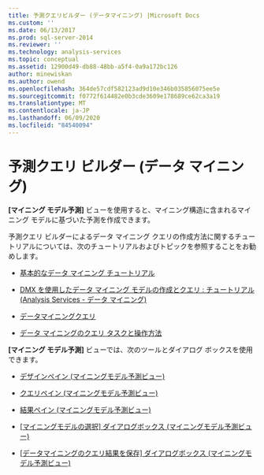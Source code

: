 ```yaml
---
title: 予測クエリビルダー (データマイニング) |Microsoft Docs
ms.custom: ''
ms.date: 06/13/2017
ms.prod: sql-server-2014
ms.reviewer: ''
ms.technology: analysis-services
ms.topic: conceptual
ms.assetid: 12900d49-db88-48bb-a5f4-0a9a172bc126
author: minewiskan
ms.author: owend
ms.openlocfilehash: 364de57cdf582123ad9d10e346b035856075ee5e
ms.sourcegitcommit: f0772f614482e0b3cde3609e178689ce62ca3a19
ms.translationtype: MT
ms.contentlocale: ja-JP
ms.lasthandoff: 06/09/2020
ms.locfileid: "84540094"
---
```

# <a name="prediction-query-builder-data-mining"></a>予測クエリ ビルダー (データ マイニング)
  **[マイニング モデル予測]** ビューを使用すると、マイニング構造に含まれるマイニング モデルに基づいた予測を作成できます。  
  
 予測クエリ ビルダーによるデータ マイニング クエリの作成方法に関するチュートリアルについては、次のチュートリアルおよびトピックを参照することをお勧めします。  
  
-   [基本的なデータ マイニング チュートリアル](../../2014/tutorials/basic-data-mining-tutorial.md)  
  
-   [DMX を使用したデータ マイニング モデルの作成とクエリ : チュートリアル &#40;Analysis Services - データ マイニング&#41;](../../2014/tutorials/create-query-data-mining-models-dmx-tutorials.md)  
  
-   [データマイニングクエリ](data-mining/data-mining-queries.md)  
  
-   [データ マイニングのクエリ タスクと操作方法](data-mining/data-mining-query-tasks-and-how-tos.md)  
  
 **[マイニング モデル予測]** ビューでは、次のツールとダイアログ ボックスを使用できます。  
  
-   [デザインペイン &#40;マイニングモデル予測ビュー&#41;](design-pane-mining-model-prediction-view.md)  
  
-   [クエリペイン &#40;マイニングモデル予測ビュー&#41;](query-pane-mining-model-prediction-view.md)  
  
-   [結果ペイン &#40;マイニングモデル予測ビュー&#41;](result-pane-mining-model-prediction-view.md)  
  
-   [[マイニングモデルの選択] ダイアログボックス &#40;マイニングモデル予測ビュー&#41;](select-mining-model-dialog-box-mining-model-prediction-view.md)  
  
-   [[データマイニングのクエリ結果を保存] ダイアログボックス &#40;マイニングモデル予測ビュー&#41;](save-data-mining-query-result-dialog-box-mining-model-prediction-view.md)  
  
  
